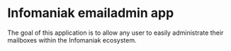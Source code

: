 # Infomaniak emailadmin app

The goal of this application is to allow any user to easily administrate their mailboxes within the
Infomaniak ecosystem.
